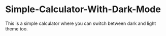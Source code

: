 # Simple-Calculator-With-Dark-Mode
This is a simple calculator where you can switch between dark and light theme too.
